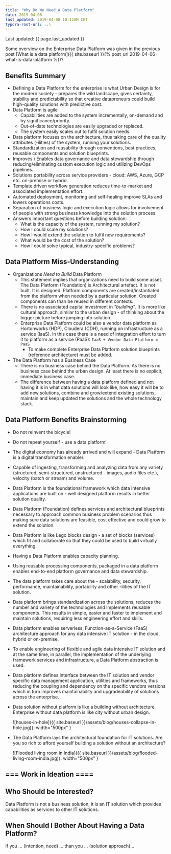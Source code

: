 ```yaml
---
title: "Why Do We Need A Data Platform"
date: 2019-04-08
last_updated: 2019-04-08 10:12AM CET
typora-root-url: ..\
---
```


Last updated: {{ page.last_updated }}

Some overview on the Enterprise Data Platform was given in the previous post [What is a data platform]({{ site.baseurl }}{% post_url 2019-04-06-what-is-data-platform %})?

## Benefits Summary

- Defining a Data Platform for the enterprise is what Urban Design is for the modern society - prepares the wild landscape, gives certainty, stability and predictability so that creative datapreneurs could build high-quality solutions with predictive cost.
- Data Platform is agile
  - Capabilities are added to the system incrementally, on-demand and by significance/priority.
  - Out-of-date technologies are easily upgraded or replaced.
  - The system easily scales out to fulfil solution needs.
- Data platform focuses on the architecture, thus taking care of the quality attributes (-ilities) of the system, running your solutions.
- Standardization and reusability through conventions, best practices, reusable components and solution blueprints.
- Improves / Enables data governance and data stewardship through reducing/eliminating custom execution logic and utilizing DevOps pipelines.
- Solutions portability across service providers - cloud: AWS, Azure, GCP etc. on-premise or hybrid.
- Template driven workflow generation reduces time-to-market and associated implementation effort.
- Automated deployment, monitoring and self-healing improve SLAs and lowers operations costs.
- Separation of business logic and execution logic allows for involvement of people with strong business knowledge into the solution process.
- Answers important questions before building solution:
  - What is the capacity of the system, running my solution?
  - How I could scale my solutions?
  - How I would extend the solution to fulfil new requirements?
  - What would be the cost of the solution?
  - How I could solve typical, industry-specific problems?

## Data Platform Miss-Understanding

- Organizations *Need to Build* Data Platform
  - This statement implies that organizations need to build some asset. The Data Platform (Foundation) is Architectural artefact. It is not built. It is designed. Platform components are created/instantiated from the platform when needed by a particular solution. Created components can than be reused in different contexts.
  - There is no associated capital investment in *"building"*. It is more like cultural approach, similar to the urban design - of thinking about the bigger picture before jumping into solution.
  - Enterprise Data Platform could be also a vendor data platform as Hortonworks (HDP), Cloudera (CDH), running on infrastructure as a service (IaaS). In this case there is a need of integration effort to turn it to platform as a service (PaaS):
    `IaaS + Vendor Data Platform = PaaS`
    - To make complete Enterprise Data Platform solution blueprints (reference architecture) must be added.
- The Data Platform has a Business Case
  - There is no business case behind the Data Platform. As there is no business case behind the urban design. At least there is no explicit, immediate business case.
  - The difference between having a data platform defined and not having it is in what data solutions will look like, how easy it will be to add new solutions, combine and grow/extend existing solutions, maintain and keep updated the solutions and the whole technology stack.



## Data Platform Benefits Brainstorming

* Do not reinvent the bicycle!

* Do not repeat yourself - use a data platform!

* The digital economy has already arrived and will expand - Data Platform is a digital transformation enabler.

* Capable of ingesting, transforming and analyzing data from any variety (structured, semi-structured, unstructured - images, audio files etc.), velocity (batch or stream) and volume.

* Data Platform is the foundational framework which data intensive applications are built on - well designed platform results in better solution quality.

* Data Platform (Foundation) defines services and architectural blueprints necessary to approach common business problem scenarios thus making sure data solutions are feasible, cost effective and could grow to extend the solution.

* Data Platform is like Lego blocks design - a set of blocks (services) which fit and collaborate so that they could be used to build virtually everything.

* Having a Data Platform enables capacity planning.

* Using reusable processing components, packaged in a data platform enables end-to-end platform governance and data stewardship.

* The data platform takes care about the - scalability, security, performance, maintainability, portability and other -ilities of the IT solution. 

* Data platform brings standardization across the solutions, reduces the number and variety of the technologies and implements reusable components. This results in simple, easier and faster to implement and maintain solutions, requiring less engineering effort and skills.

* Data platform enables serverless, Function-as-a-Service (FaaS) architecture approach for any data intensive IT solution - in the cloud, hybrid or on-premise.

* To enable engineering of flexible and agile data intensive IT solution and at the same time, in parallel, the implementation of the underlying framework services and infrastructure, a Data Platform abstraction is used.

* Data platform defines interface between the IT solution and vendor specific data management application, utilities and frameworks, thus reducing the coupling and dependency on the specific vendors versions which in turn improves maintainability and upgradeability of solutions across the enterprise.

* Data solution without platform is like a building without architecture. Enterprise without data platform is like city without urban design.

  ![houses-in-hole]({{ site.baseurl }}/assets/blog/houses-collapse-in-hole.jpg){: width="500px" }

* The Data Platform lays the architectural foundation for IT solutions. Are you so rich to afford yourself building a solution without an architecture?

  ![Flooded living room in India]({{ site.baseurl }}/assets/blog/flooded-living-room-india.jpg){: width="500px" }



## === Work in Ideation ====

## Who Should be Interested?

Data Platform is not a business solution, it is an IT solution which provides capabilities as services to other IT solutions.

## When Should I Bother About Having a Data Platform?

If you ... (intention, need) ... than you ... (solution approach)...

